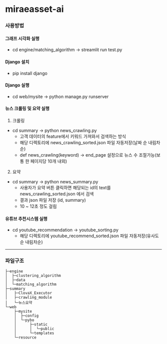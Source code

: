 # miraeasset-ai

### 사용방법

#### 그래프 시각화 실행

- cd engine/matching_algorithm -> streamlit run test.py

#### Django 설치

- pip install django

#### Django 실행

- cd web/mysite -> python manage.py runserver

#### 뉴스 크롤링 및 요약 실행
1. 크롤링
- cd summary -> python news_crawling.py
    - 고객 데이터의 feature에서 키워드 가져와서 검색하는 방식
    - 해당 디렉토리에 news_crawling_sorted.json 파일 자동저장(날짜 순 내림차순)
    - def news_crawling(keyword) -> end_page 설정으로 뉴스 수 조절가능(보통 한 페이지당 10개 내외)
 
2. 요약
- cd summary -> python news_summary.py
    - 사용자가 요약 버튼 클릭하면 해당되는 id의 text를 news_crawling_sorted.json 에서 검색
    - 결과 json 파일 저장 (id, summary)
    - 10 ~ 12초 정도 걸림

#### 유튜브 추천시스템 실행
- cd youtube_recommendation -> youtube_sorting.py
    - 해당 디렉토리에 youtube_recommend_sorted.json 파일 자동저장(유사도 순 내림차순)

---

### 파일구조

<!-- prettier-ignore-start -->
```
├─engine
│  ├─clustering_algorithm
│  ├─data
│  └─matching_algorithm
├─summary
│   ├─ClovaX_Executor
│   ├─crawling_module
│   └─뉴스요약
└─web
    ├─mysite
    │  ├─config
    │  └─pybo
    │      ├─static
    │      │  └─public
    │      └─templates
    └─resource
```
<!-- prettier-ignore-end -->
